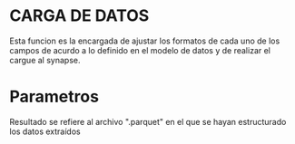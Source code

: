 # CARGA DE DATOS

Esta funcion es la encargada de ajustar los formatos de cada uno de los campos de acurdo a lo definido en el modelo de datos y de realizar el cargue al synapse.

# Parametros

Resultado se refiere al archivo ".parquet" en el que se hayan estructurado los datos extraídos
